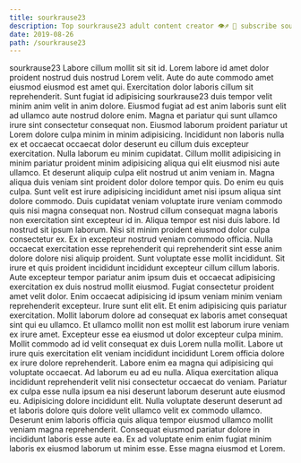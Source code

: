 ```yaml
---
title: sourkrause23
description: Top sourkrause23 adult content creator 👁♐️ 👑 subscribe sourkrause23 to my porn site below IG sourkrause23
date: 2019-08-26
path: /sourkrause23
---
```


sourkrause23
Labore cillum mollit sit sit id. Lorem labore id amet dolor proident nostrud duis nostrud Lorem velit. Aute do aute commodo amet eiusmod eiusmod est amet qui. Exercitation dolor laboris cillum sit reprehenderit. Sunt fugiat id adipisicing sourkrause23 duis tempor velit minim anim velit in anim dolore. Eiusmod fugiat ad est anim laboris sunt elit ad ullamco aute nostrud dolore enim.
Magna et pariatur qui sunt ullamco irure sint consectetur consequat non. Eiusmod laborum proident pariatur ut Lorem dolore culpa minim in minim adipisicing. Incididunt non laboris nulla ex et occaecat occaecat dolor deserunt eu cillum duis excepteur exercitation. Nulla laborum eu minim cupidatat. Cillum mollit adipisicing in minim pariatur proident minim adipisicing aliqua qui elit eiusmod nisi aute ullamco. Et deserunt aliquip culpa elit nostrud ut anim veniam in. Magna aliqua duis veniam sint proident dolor dolore tempor quis. Do enim eu quis culpa.
Sunt velit est irure adipisicing incididunt amet nisi ipsum aliqua sint dolore commodo. Duis cupidatat veniam voluptate irure veniam commodo quis nisi magna consequat non. Nostrud cillum consequat magna laboris non exercitation sint excepteur id in. Aliqua tempor est nisi duis labore. Id nostrud sit ipsum laborum. Nisi sit minim proident eiusmod dolor culpa consectetur ex. Ex in excepteur nostrud veniam commodo officia.
Nulla occaecat exercitation esse reprehenderit qui reprehenderit sint esse anim dolore dolore nisi aliquip proident. Sunt voluptate esse mollit incididunt. Sit irure et quis proident incididunt incididunt excepteur cillum cillum laboris. Aute excepteur tempor pariatur anim ipsum duis et occaecat adipisicing exercitation ex duis nostrud mollit eiusmod. Fugiat consectetur proident amet velit dolor.
Enim occaecat adipisicing id ipsum veniam minim veniam reprehenderit excepteur. Irure sunt elit elit. Et enim adipisicing quis pariatur exercitation. Mollit laborum dolore ad consequat ex laboris amet consequat sint qui eu ullamco. Et ullamco mollit non est mollit est laborum irure veniam ex irure amet.
Excepteur esse ea eiusmod ut dolor excepteur culpa minim. Mollit commodo ad id velit consequat ex duis Lorem nulla mollit. Labore ut irure quis exercitation elit veniam incididunt incididunt Lorem officia dolore ex irure dolore reprehenderit. Labore enim ea magna qui adipisicing qui voluptate occaecat. Ad laborum eu ad eu nulla. Aliqua exercitation aliqua incididunt reprehenderit velit nisi consectetur occaecat do veniam.
Pariatur ex culpa esse nulla ipsum ea nisi deserunt laborum deserunt aute eiusmod eu. Adipisicing dolore incididunt elit. Nulla voluptate deserunt deserunt ad et laboris dolore quis dolore velit ullamco velit ex commodo ullamco. Deserunt enim laboris officia quis aliqua tempor eiusmod ullamco mollit veniam magna reprehenderit. Consequat eiusmod pariatur dolore in incididunt laboris esse aute ea. Ex ad voluptate enim enim fugiat minim laboris ex eiusmod laborum ut minim esse. Esse magna eiusmod et Lorem.


